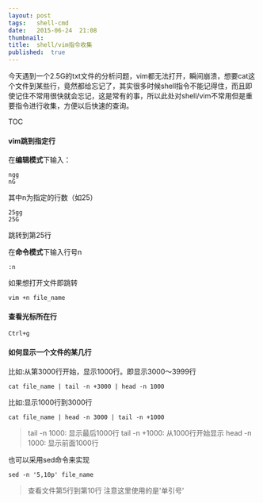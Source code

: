 ```yaml
---
layout:	post
tags:	shell-cmd
date:	2015-06-24	21:08
thumbnail:
title:	shell/vim指令收集
published:	true
---
```


今天遇到一个2.5G的txt文件的分析问题，vim都无法打开，瞬间崩溃，想要cat这个文件到某些行，竟然都给忘记了，其实很多时候shell指令不能记得住，而且即使记住不常用很快就会忘记，这是常有的事，所以此处对shell/vim不常用但是重要指令进行收集，方便以后快速的查询。

<!-- more -->

TOC

#### **vim跳到指定行**

在**编辑模式**下输入：

	ngg
	nG

其中n为指定的行数（如25）

	25gg
	25G
	
跳转到第25行

在**命令模式**下输入行号n

	:n

如果想打开文件即跳转

	vim +n file_name

#### **查看光标所在行**
	
	Ctrl+g

#### **如何显示一个文件的某几行**

比如:从第3000行开始，显示1000行。即显示3000～3999行

	cat file_name | tail -n +3000 | head -n 1000

比如:显示1000行到3000行

	cat file_name | head -n 3000 | tail -n +1000

>	tail -n 1000:	显示最后1000行
	tail -n +1000:	从1000行开始显示
	head -n 1000:	显示前面1000行

也可以采用sed命令来实现

	sed -n '5,10p' file_name

>	查看文件第5行到第10行
	注意这里使用的是'单引号'
